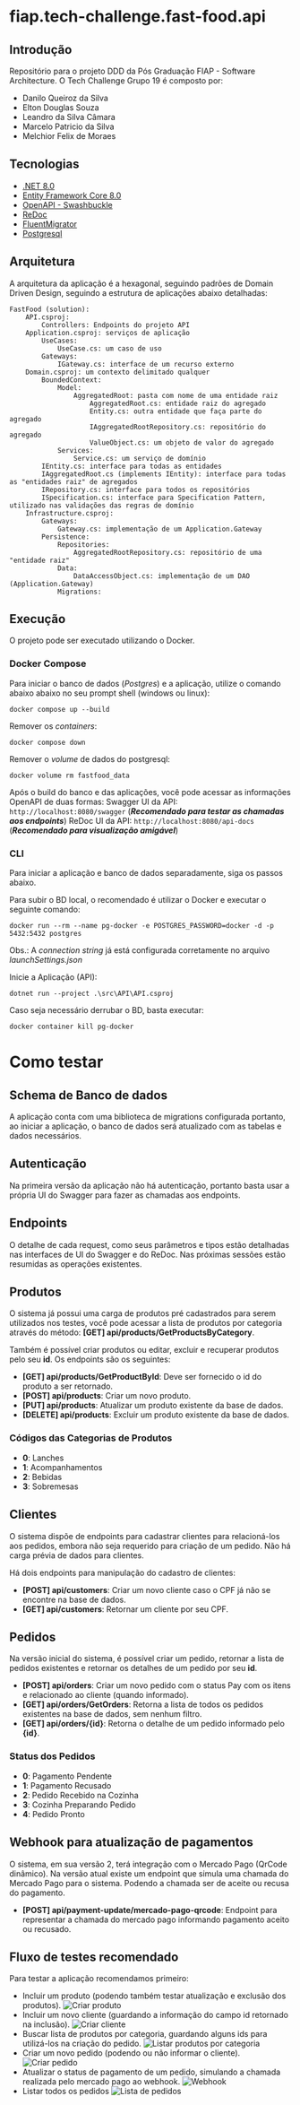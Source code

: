 # fiap.tech-challenge.fast-food.api

## Introdução
Repositório para o projeto DDD da Pós Graduação FIAP - Software Architecture.
O Tech Challenge Grupo 19 é composto por:
- Danilo Queiroz da Silva
- Elton Douglas Souza
- Leandro da Silva Câmara
- Marcelo Patricio da Silva
- Melchior Felix de Moraes


## Tecnologias
* [.NET 8.0](https://dotnet.microsoft.com/pt-br/download/dotnet/8.0)
* [ Entity Framework Core 8.0 ](https://devblogs.microsoft.com/dotnet/announcing-ef8/)
* [ OpenAPI - Swashbuckle ](https://learn.microsoft.com/pt-br/aspnet/core/tutorials/getting-started-with-swashbuckle)
* [ ReDoc ](https://github.com/Redocly/redoc)
* [ FluentMigrator ](https://fluentmigrator.github.io/)
* [ Postgresql ](https://www.postgresql.org/)

## Arquitetura
A arquitetura da aplicação é a hexagonal, seguindo padrões de Domain Driven Design, seguindo a estrutura de aplicações abaixo detalhadas:
```
FastFood (solution):
    API.csproj:
        Controllers: Endpoints do projeto API
    Application.csproj: serviços de aplicação
        UseCases:
            UseCase.cs: um caso de uso
        Gateways:
            IGateway.cs: interface de um recurso externo
    Domain.csproj: um contexto delimitado qualquer
        BoundedContext:
            Model:
                AggregatedRoot: pasta com nome de uma entidade raiz
                    AggregatedRoot.cs: entidade raiz do agregado
                    Entity.cs: outra entidade que faça parte do agregado
                    IAggregatedRootRepository.cs: repositório do agregado
                    ValueObject.cs: um objeto de valor do agregado
            Services:
                Service.cs: um serviço de domínio
        IEntity.cs: interface para todas as entidades
        IAggregatedRoot.cs (implements IEntity): interface para todas as "entidades raiz" de agregados
        IRepository.cs: interface para todos os repositórios
        ISpecification.cs: interface para Specification Pattern, utilizado nas validações das regras de domínio
    Infrastructure.csproj:
        Gateways:
            Gateway.cs: implementação de um Application.Gateway
        Persistence:
            Repositories:
                AggregatedRootRepository.cs: repositório de uma "entidade raiz"
            Data:
                DataAccessObject.cs: implementação de um DAO (Application.Gateway)
            Migrations:
```

## Execução
O projeto pode ser executado utilizando o Docker.

### Docker Compose

Para iniciar o banco de dados (_Postgres_) e a aplicação, utilize o comando abaixo abaixo no seu prompt shell (windows ou linux):
```shell
docker compose up --build
```

Remover os _containers_:
```shell
docker compose down
```

Remover o _volume_ de dados do postgresql:
```shell
docker volume rm fastfood_data
```

Após o build do banco e das aplicações, você pode acessar as informações OpenAPI de duas formas:
Swagger UI da API: `http://localhost:8080/swagger` (***Recomendado para testar as chamadas aos endpoints***)
ReDoc UI da API: `http://localhost:8080/api-docs` (***Recomendado para visualização amigável***)

### CLI
Para iniciar a aplicação e banco de dados separadamente, siga os passos abaixo.

Para subir o BD local, o recomendado é utilizar o Docker e executar o seguinte comando:
```shell
docker run --rm --name pg-docker -e POSTGRES_PASSWORD=docker -d -p 5432:5432 postgres
```

Obs.: A *connection string* já está configurada corretamente no arquivo *launchSettings.json*

Inicie a Aplicação (API):
```shell
dotnet run --project .\src\API\API.csproj
```

Caso seja necessário derrubar o BD, basta executar:

```shell
docker container kill pg-docker
```


# Como testar 

## Schema de Banco de dados
A aplicação conta com uma biblioteca de migrations configurada portanto, ao iniciar a aplicação, o banco de dados será atualizado com as tabelas e dados necessários.

## Autenticação
Na primeira versão da aplicação não há autenticação, portanto basta usar a própria UI do Swagger para fazer as chamadas aos endpoints.

## Endpoints
O detalhe de cada request, como seus parâmetros e tipos estão detalhadas nas interfaces de UI do Swagger e do ReDoc. Nas próximas sessões estão resumidas as operações existentes.

## Produtos
O sistema já possui uma carga de produtos pré cadastrados para serem utilizados nos testes, você pode acessar a lista de produtos por categoria através do método:
**[GET] api/products/GetProductsByCategory**.

Também é possível criar produtos ou editar, excluir e recuperar produtos pelo seu **id**. Os endpoints são os seguintes:
- **[GET] api/products/GetProductById**: Deve ser fornecido o id do produto a ser retornado.
- **[POST] api/products**: Criar um novo produto.
- **[PUT] api/products**: Atualizar um produto existente da base de dados.
- **[DELETE] api/products**: Excluir um produto existente da base de dados.

### Códigos das Categorias de Produtos
- **0**: Lanches
- **1**: Acompanhamentos
- **2**: Bebidas
- **3**: Sobremesas


## Clientes
O sistema dispõe de endpoints para cadastrar clientes para relacioná-los aos pedidos, embora não seja requerido para criação de um pedido.
Não há carga prévia de dados para clientes.

Há dois endpoints para manipulação do cadastro de clientes:
- **[POST] api/customers**: Criar um novo cliente caso o CPF já não se encontre na base de dados.
- **[GET] api/customers**: Retornar um cliente por seu CPF.


## Pedidos
Na versão inicial do sistema, é possível criar um pedido, retornar a lista de pedidos existentes e retornar os detalhes de um pedido por seu **id**.
- **[POST] api/orders**: Criar um novo pedido com o status Pay com os itens e relacionado ao cliente (quando informado).
- **[GET] api/orders/GetOrders**: Retorna a lista de todos os pedidos existentes na base de dados, sem nenhum filtro.
- **[GET] api/orders/\{id\}**: Retorna o detalhe de um pedido informado pelo **\{id\}**.

### Status dos Pedidos
- **0**: Pagamento Pendente 
- **1**: Pagamento Recusado
- **2**: Pedido Recebido na Cozinha
- **3**: Cozinha Preparando Pedido
- **4**: Pedido Pronto


## Webhook para atualização de pagamentos
O sistema, em sua versão 2, terá integração com o Mercado Pago (QrCode dinâmico).
Na versão atual existe um endpoint que simula uma chamada do Mercado Pago para o sistema.
Podendo a chamada ser de aceite ou recusa do pagamento.
- **[POST] api/payment-update/mercado-pago-qrcode**: Endpoint para representar a chamada do mercado pago informando pagamento aceito ou recusado.

## Fluxo de testes recomendado
Para testar a aplicação recomendamos primeiro:
- Incluir um produto (podendo também testar atualização e exclusão dos produtos).
  ![Criar produto](./src/API/readme-images/create-product.png)
- Incluir um novo cliente (guardando a informação do campo id retornado na inclusão).
  ![Criar cliente](./src/API/readme-images/create-customer.png)
- Buscar lista de produtos por categoria, guardando alguns ids para utilizá-los na criação do pedido.
  ![Listar produtos por categoria](./src/API/readme-images/get-products-by-category.png)
- Criar um novo pedido (podendo ou não informar o cliente).
  ![Criar pedido](./src/API/readme-images/create-order.png)
- Atualizar o status de pagamento de um pedido, simulando a chamada realizada pelo mercado pago ao webhook.
  ![Webhook](./src/API/readme-images/webhook-update-payment.png)
- Listar todos os pedidos
  ![Lista de pedidos](./src/API/readme-images/list-orders.png)

